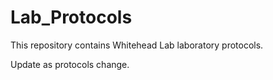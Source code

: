 # Lab_Protocols

This repository contains Whitehead Lab laboratory protocols. 

Update as protocols change.
